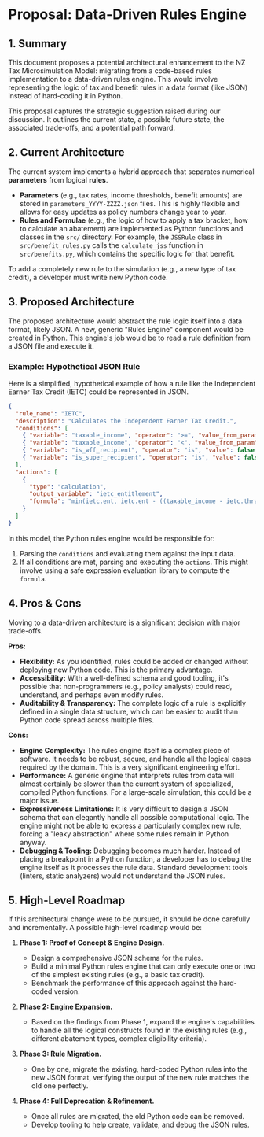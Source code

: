 # Proposal: Data-Driven Rules Engine

## 1. Summary

This document proposes a potential architectural enhancement to the NZ Tax Microsimulation Model: migrating from a code-based rules implementation to a data-driven rules engine. This would involve representing the logic of tax and benefit rules in a data format (like JSON) instead of hard-coding it in Python.

This proposal captures the strategic suggestion raised during our discussion. It outlines the current state, a possible future state, the associated trade-offs, and a potential path forward.

## 2. Current Architecture

The current system implements a hybrid approach that separates numerical **parameters** from logical **rules**.

*   **Parameters** (e.g., tax rates, income thresholds, benefit amounts) are stored in `parameters_YYYY-ZZZZ.json` files. This is highly flexible and allows for easy updates as policy numbers change year to year.
*   **Rules and Formulae** (e.g., the logic of how to apply a tax bracket, how to calculate an abatement) are implemented as Python functions and classes in the `src/` directory. For example, the `JSSRule` class in `src/benefit_rules.py` calls the `calculate_jss` function in `src/benefits.py`, which contains the specific logic for that benefit.

To add a completely new rule to the simulation (e.g., a new type of tax credit), a developer must write new Python code.

## 3. Proposed Architecture

The proposed architecture would abstract the rule logic itself into a data format, likely JSON. A new, generic "Rules Engine" component would be created in Python. This engine's job would be to read a rule definition from a JSON file and execute it.

### Example: Hypothetical JSON Rule

Here is a simplified, hypothetical example of how a rule like the Independent Earner Tax Credit (IETC) could be represented in JSON.

```json
{
  "rule_name": "IETC",
  "description": "Calculates the Independent Earner Tax Credit.",
  "conditions": [
    { "variable": "taxable_income", "operator": ">=", "value_from_param": "ietc.thrin" },
    { "variable": "taxable_income", "operator": "<", "value_from_param": "ietc.thrab" },
    { "variable": "is_wff_recipient", "operator": "is", "value": false },
    { "variable": "is_super_recipient", "operator": "is", "value": false }
  ],
  "actions": [
    {
      "type": "calculation",
      "output_variable": "ietc_entitlement",
      "formula": "min(ietc.ent, ietc.ent - ((taxable_income - ietc.thrab) * ietc.abrate))"
    }
  ]
}
```

In this model, the Python rules engine would be responsible for:
1.  Parsing the `conditions` and evaluating them against the input data.
2.  If all conditions are met, parsing and executing the `actions`. This might involve using a safe expression evaluation library to compute the `formula`.

## 4. Pros & Cons

Moving to a data-driven architecture is a significant decision with major trade-offs.

**Pros:**

*   **Flexibility:** As you identified, rules could be added or changed without deploying new Python code. This is the primary advantage.
*   **Accessibility:** With a well-defined schema and good tooling, it's possible that non-programmers (e.g., policy analysts) could read, understand, and perhaps even modify rules.
*   **Auditability & Transparency:** The complete logic of a rule is explicitly defined in a single data structure, which can be easier to audit than Python code spread across multiple files.

**Cons:**

*   **Engine Complexity:** The rules engine itself is a complex piece of software. It needs to be robust, secure, and handle all the logical cases required by the domain. This is a very significant engineering effort.
*   **Performance:** A generic engine that interprets rules from data will almost certainly be slower than the current system of specialized, compiled Python functions. For a large-scale simulation, this could be a major issue.
*   **Expressiveness Limitations:** It is very difficult to design a JSON schema that can elegantly handle all possible computational logic. The engine might not be able to express a particularly complex new rule, forcing a "leaky abstraction" where some rules remain in Python anyway.
*   **Debugging & Tooling:** Debugging becomes much harder. Instead of placing a breakpoint in a Python function, a developer has to debug the engine itself as it processes the rule data. Standard development tools (linters, static analyzers) would not understand the JSON rules.

## 5. High-Level Roadmap

If this architectural change were to be pursued, it should be done carefully and incrementally. A possible high-level roadmap would be:

1.  **Phase 1: Proof of Concept & Engine Design.**
    *   Design a comprehensive JSON schema for the rules.
    *   Build a minimal Python rules engine that can only execute one or two of the simplest existing rules (e.g., a basic tax credit).
    *   Benchmark the performance of this approach against the hard-coded version.

2.  **Phase 2: Engine Expansion.**
    *   Based on the findings from Phase 1, expand the engine's capabilities to handle all the logical constructs found in the existing rules (e.g., different abatement types, complex eligibility criteria).

3.  **Phase 3: Rule Migration.**
    *   One by one, migrate the existing, hard-coded Python rules into the new JSON format, verifying the output of the new rule matches the old one perfectly.

4.  **Phase 4: Full Deprecation & Refinement.**
    *   Once all rules are migrated, the old Python code can be removed.
    *   Develop tooling to help create, validate, and debug the JSON rules.
